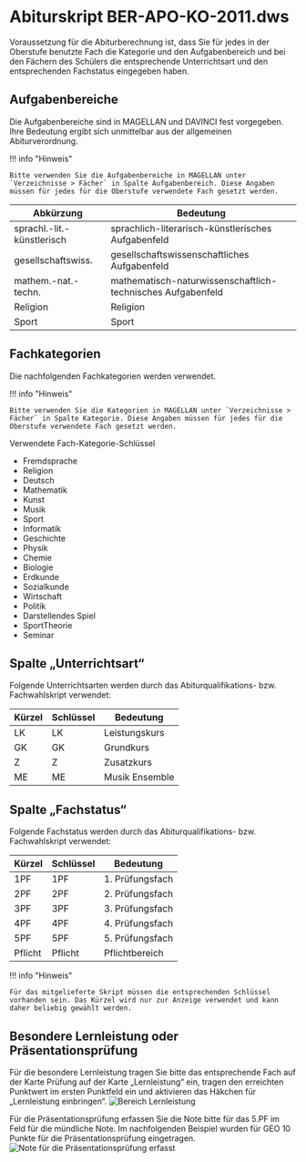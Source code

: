 # Abiturskript BER-APO-KO-2011.dws

Voraussetzung für die Abiturberechnung ist, dass Sie für jedes in der Oberstufe benutzte Fach die Kategorie und den Aufgabenbereich und bei den Fächern des Schülers die entsprechende Unterrichtsart und den entsprechenden Fachstatus eingegeben haben.

## Aufgabenbereiche

Die Aufgabenbereiche sind in MAGELLAN und DAVINCI fest vorgegeben. Ihre Bedeutung ergibt sich unmittelbar aus der allgemeinen Abiturverordnung.

!!! info "Hinweis"

    Bitte verwenden Sie die Aufgabenbereiche in MAGELLAN unter `Verzeichnisse > Fächer` in Spalte Aufgabenbereich. Diese Angaben müssen für jedes für die Oberstufe verwendete Fach gesetzt werden.

Abkürzung |Bedeutung
--|--
sprachl.-lit.-künstlerisch| sprachlich-literarisch-künstlerisches Aufgabenfeld
gesellschaftswiss. |gesellschaftswissenschaftliches Aufgabenfeld
mathem.-nat.-techn.| mathematisch-naturwissenschaftlich-technisches Aufgabenfeld
Religion |Religion
Sport |Sport

## Fachkategorien

Die nachfolgenden Fachkategorien werden verwendet.

!!! info "Hinweis"

    Bitte verwenden Sie die Kategorien in MAGELLAN unter `Verzeichnisse > Fächer` in Spalte Kategorie. Diese Angaben müssen für jedes für die Oberstufe verwendete Fach gesetzt werden.

Verwendete Fach-Kategorie-Schlüssel

* Fremdsprache
* Religion
* Deutsch
* Mathematik
* Kunst
* Musik
* Sport
* Informatik
* Geschichte
* Physik
* Chemie
* Biologie
* Erdkunde
* Sozialkunde
* Wirtschaft
* Politik
* Darstellendes Spiel
* SportTheorie
* Seminar

## Spalte „Unterrichtsart“

Folgende Unterrichtsarten werden durch das Abiturqualifikations- bzw. Fachwahlskript verwendet:

Kürzel| Schlüssel |Bedeutung
--|--|--
LK |LK |Leistungskurs
GK |GK| Grundkurs
Z |Z| Zusatzkurs
ME |ME| Musik Ensemble

## Spalte „Fachstatus“

Folgende Fachstatus werden durch das Abiturqualifikations- bzw. Fachwahlskript verwendet:

Kürzel| Schlüssel |Bedeutung
--|--|--
1PF |1PF| 1. Prüfungsfach
2PF |2PF| 2. Prüfungsfach
3PF |3PF| 3. Prüfungsfach
4PF |4PF| 4. Prüfungsfach
5PF |5PF| 5. Prüfungsfach
Pflicht|Pflicht|Pflichtbereich

!!! info "Hinweis"

    Für das mitgelieferte Skript müssen die entsprechenden Schlüssel vorhanden sein. Das Kürzel wird nur zur Anzeige verwendet und kann daher beliebig gewählt werden.

## Besondere Lernleistung oder Präsentationsprüfung

Für die besondere Lernleistung tragen Sie bitte das entsprechende Fach auf der Karte Prüfung auf der Karte „Lernleistung“ ein, tragen den erreichten Punktwert im ersten Punktfeld ein und aktivieren das Häkchen für „Lernleistung einbringen“.
![Bereich Lernleistung](/assets/images/berlin/oberstufe/oberstufe2.png)


Für die Präsentationsprüfung erfassen Sie die Note bitte für das 5.PF im Feld für die mündliche Note. Im nachfolgenden Beispiel wurden für GEO 10 Punkte für die Präsentationsprüfung eingetragen.
![Note für die Präsentationsprüfung erfasst](/assets/images/berlin/oberstufe/oberstufe3.png)
